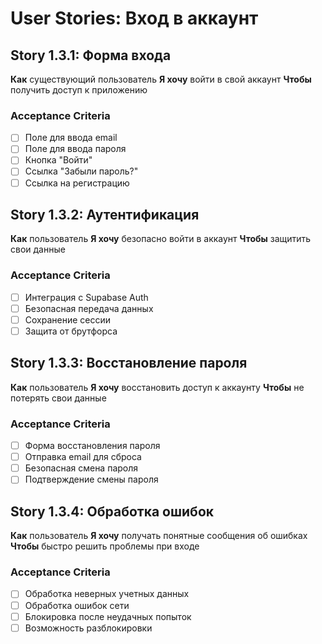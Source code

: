 # User Stories: Вход в аккаунт

## Story 1.3.1: Форма входа
**Как** существующий пользователь
**Я хочу** войти в свой аккаунт
**Чтобы** получить доступ к приложению

### Acceptance Criteria
- [ ] Поле для ввода email
- [ ] Поле для ввода пароля
- [ ] Кнопка "Войти"
- [ ] Ссылка "Забыли пароль?"
- [ ] Ссылка на регистрацию

## Story 1.3.2: Аутентификация
**Как** пользователь
**Я хочу** безопасно войти в аккаунт
**Чтобы** защитить свои данные

### Acceptance Criteria
- [ ] Интеграция с Supabase Auth
- [ ] Безопасная передача данных
- [ ] Сохранение сессии
- [ ] Защита от брутфорса

## Story 1.3.3: Восстановление пароля
**Как** пользователь
**Я хочу** восстановить доступ к аккаунту
**Чтобы** не потерять свои данные

### Acceptance Criteria
- [ ] Форма восстановления пароля
- [ ] Отправка email для сброса
- [ ] Безопасная смена пароля
- [ ] Подтверждение смены пароля

## Story 1.3.4: Обработка ошибок
**Как** пользователь
**Я хочу** получать понятные сообщения об ошибках
**Чтобы** быстро решить проблемы при входе

### Acceptance Criteria
- [ ] Обработка неверных учетных данных
- [ ] Обработка ошибок сети
- [ ] Блокировка после неудачных попыток
- [ ] Возможность разблокировки 